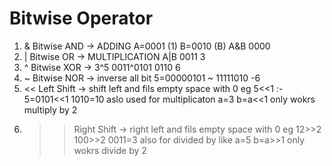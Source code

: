 # Bitwise Operator

1. & Bitwise AND -> ADDING A=0001 (1) B=0010 (B) A&B 0000
2. | Bitwise OR -> MULTIPLICATION A|B 0011 3
3. ^ Bitwise XOR -> 3^5 0011^0101 0110 6
4. ~ Bitwise NOR -> inverse all bit 5=00000101 ~ 11111010 -6
5. << Left Shift -> shift left and fils empty space with 0
   eg 5<<1 :- 5=0101<<1 1010=10 aslo used for multiplicaton a=3 b=a<<1 only wokrs multiply by 2
6. >> Right Shift -> right left and fils empty space with 0 eg 12>>2 100>>2 0011=3 also for divided by like a=5 b=a>>1 only wokrs divide by 2
